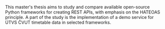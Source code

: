 This master's thesis aims to study and compare available open-source Python frameworks
for creating REST APIs, with emphasis on the HATEOAS principle.
A part of the study is the implementation of a demo service for ÚTVS ČVUT timetable data
in selected frameworks.
